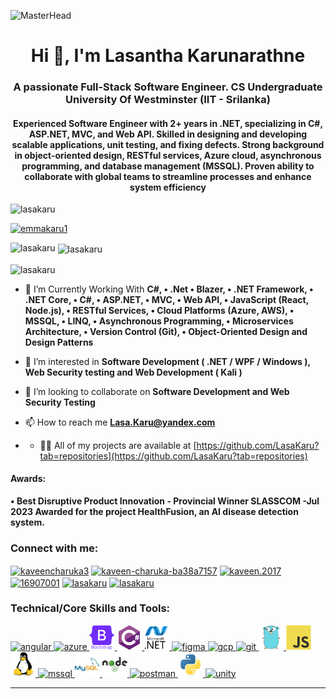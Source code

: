 
 ![MasterHead](https://camo.githubusercontent.com/72644e6ba247a0628cfc1949021ebf75313690b306b68b3bb2c899ee7d7f0a42/68747470733a2f2f616e696d61666f756e646174696f6e2e696e2f77702d636f6e74656e742f75706c6f6164732f323032312f30332f776562736974652e676966)


###

<h1 align="center">Hi 👋, I'm Lasantha Karunarathne</h1>
<h3 align="center">A passionate Full-Stack Software Engineer. CS Undergraduate University Of Westminster (IIT - Srilanka) </h3>
<h4 align="center">Experienced Software Engineer with 2+ years in .NET, specializing in C#, ASP.NET, MVC, and Web API. Skilled in designing
and developing scalable applications, unit testing, and fixing defects. Strong background in object-oriented design, RESTful
services, Azure cloud, asynchronous programming, and database management (MSSQL). Proven ability to collaborate with
global teams to streamline processes and enhance system efficiency </h3>

<p align="left"> <img src="https://komarev.com/ghpvc/?username=lasakaru&label=Profile%20views&color=0e75b6&style=flat" alt="lasakaru" /> </p>
<p align="left"> <a href="https://twitter.com/emmakaru1" target="blank"><img src="https://img.shields.io/twitter/follow/emmakaru1?logo=twitter&style=for-the-badge" alt="emmakaru1" /></a> </p>

<p><img align="left" src="https://github-readme-stats.vercel.app/api/top-langs?username=lasakaru&show_icons=true&locale=en&layout=compact" alt="lasakaru" /></p>

<p>&nbsp;<img align="center" src="https://github-readme-stats.vercel.app/api?username=lasakaru&show_icons=true&locale=en" alt="lasakaru" /></p>

<p><img align="center" src="https://github-readme-streak-stats.herokuapp.com/?user=lasakaru&" alt="lasakaru" /></p>


- 🌱 I’m Currently Working With **C#, • .Net • Blazer, • .NET Framework, • .NET Core, • C#, • ASP.NET, • MVC, • Web API, • JavaScript (React, Node.js), • RESTful Services, • Cloud Platforms (Azure, AWS), • MSSQL, • LINQ, • Asynchronous Programming, • Microservices Architecture, • Version Control (Git), • Object-Oriented Design and Design Patterns**

- 🤝 I’m interested in **Software Development ( .NET / WPF / Windows ), Web Security testing and Web Development ( Kali )**

- 💬 I’m looking to collaborate on **Software Development and Web Security Testing**

- 📫 How to reach me **Lasa.Karu@yandex.com**

- - 👨‍💻 All of my projects are available at [https://github.com/LasaKaru?tab=repositories](https://github.com/LasaKaru?tab=repositories)
 

<h4 align="left">Awards:</h3>
<b><p align="left">
• Best Disruptive Product Innovation - Provincial Winner
SLASSCOM -Jul 2023
Awarded for the project HealthFusion, an AI disease detection system.
</p></b>

 

<h3 align="left">Connect with me:</h3>
<p align="left">
<a href="https://twitter.com/Emmakaru1?t=Sa2jzyj0AZKq7K7P4odU8g&s=09" target="blank"><img align="center" src="https://raw.githubusercontent.com/rahuldkjain/github-profile-readme-generator/master/src/images/icons/Social/twitter.svg" alt="kaveencharuka3" height="30" width="40" /></a>
<a href="https://www.linkedin.com/in/lasantha-karunarathne-8ab8aa191/" target="blank"><img align="center" src="https://raw.githubusercontent.com/rahuldkjain/github-profile-readme-generator/master/src/images/icons/Social/linked-in-alt.svg" alt="kaveen-charuka-ba38a7157" height="30" width="40" /></a>
<a href="https://facebook.com/dineth.lasantha" target="blank"><img align="center" src="https://raw.githubusercontent.com/rahuldkjain/github-profile-readme-generator/master/src/images/icons/Social/facebook.svg" alt="kaveen.2017" height="30" width="40" /></a>
<a href="https://stackoverflow.com/users/16907001" target="blank"><img align="center" src="https://raw.githubusercontent.com/rahuldkjain/github-profile-readme-generator/master/src/images/icons/Social/stack-overflow.svg" alt="16907001" height="30" width="40" /></a>
<a href="https://instagram.com/lasakaru" target="blank"><img align="center" src="https://raw.githubusercontent.com/rahuldkjain/github-profile-readme-generator/master/src/images/icons/Social/instagram.svg" alt="lasakaru" height="30" width="40" /></a>
<a href="https://www.leetcode.com/lasakaru" target="blank"><img align="center" src="https://raw.githubusercontent.com/rahuldkjain/github-profile-readme-generator/master/src/images/icons/Social/leet-code.svg" alt="lasakaru" height="30" width="40" /></a>
</p>


<h3 align="left">Technical/Core Skills and Tools:</h3>
<p align="left"> <a href="https://angular.io" target="_blank" rel="noreferrer"> <img src="https://angular.io/assets/images/logos/angular/angular.svg" alt="angular" width="40" height="40"/> </a> <a href="https://azure.microsoft.com/en-in/" target="_blank" rel="noreferrer"> <img src="https://www.vectorlogo.zone/logos/microsoft_azure/microsoft_azure-icon.svg" alt="azure" width="40" height="40"/> </a> <a href="https://getbootstrap.com" target="_blank" rel="noreferrer"> <img src="https://raw.githubusercontent.com/devicons/devicon/master/icons/bootstrap/bootstrap-plain-wordmark.svg" alt="bootstrap" width="40" height="40"/> </a> <a href="https://www.w3schools.com/cs/" target="_blank" rel="noreferrer"> <img src="https://raw.githubusercontent.com/devicons/devicon/master/icons/csharp/csharp-original.svg" alt="csharp" width="40" height="40"/> </a> <a href="https://dotnet.microsoft.com/" target="_blank" rel="noreferrer"> <img src="https://raw.githubusercontent.com/devicons/devicon/master/icons/dot-net/dot-net-original-wordmark.svg" alt="dotnet" width="40" height="40"/> </a> <a href="https://www.figma.com/" target="_blank" rel="noreferrer"> <img src="https://www.vectorlogo.zone/logos/figma/figma-icon.svg" alt="figma" width="40" height="40"/> </a> <a href="https://cloud.google.com" target="_blank" rel="noreferrer"> <img src="https://www.vectorlogo.zone/logos/google_cloud/google_cloud-icon.svg" alt="gcp" width="40" height="40"/> </a> <a href="https://git-scm.com/" target="_blank" rel="noreferrer"> <img src="https://www.vectorlogo.zone/logos/git-scm/git-scm-icon.svg" alt="git" width="40" height="40"/> </a> <a href="https://golang.org" target="_blank" rel="noreferrer"> <img src="https://raw.githubusercontent.com/devicons/devicon/master/icons/go/go-original.svg" alt="go" width="40" height="40"/> </a> <a href="https://developer.mozilla.org/en-US/docs/Web/JavaScript" target="_blank" rel="noreferrer"> <img src="https://raw.githubusercontent.com/devicons/devicon/master/icons/javascript/javascript-original.svg" alt="javascript" width="40" height="40"/> </a> <a href="https://www.linux.org/" target="_blank" rel="noreferrer"> <img src="https://raw.githubusercontent.com/devicons/devicon/master/icons/linux/linux-original.svg" alt="linux" width="40" height="40"/> </a> <a href="https://www.microsoft.com/en-us/sql-server" target="_blank" rel="noreferrer"> <img src="https://www.svgrepo.com/show/303229/microsoft-sql-server-logo.svg" alt="mssql" width="40" height="40"/> </a> <a href="https://www.mysql.com/" target="_blank" rel="noreferrer"> <img src="https://raw.githubusercontent.com/devicons/devicon/master/icons/mysql/mysql-original-wordmark.svg" alt="mysql" width="40" height="40"/> </a> <a href="https://nodejs.org" target="_blank" rel="noreferrer"> <img src="https://raw.githubusercontent.com/devicons/devicon/master/icons/nodejs/nodejs-original-wordmark.svg" alt="nodejs" width="40" height="40"/> </a> <a href="https://postman.com" target="_blank" rel="noreferrer"> <img src="https://www.vectorlogo.zone/logos/getpostman/getpostman-icon.svg" alt="postman" width="40" height="40"/> </a> <a href="https://www.python.org" target="_blank" rel="noreferrer"> <img src="https://raw.githubusercontent.com/devicons/devicon/master/icons/python/python-original.svg" alt="python" width="40" height="40"/> </a> <a href="https://unity.com/" target="_blank" rel="noreferrer"> <img src="https://www.vectorlogo.zone/logos/unity3d/unity3d-icon.svg" alt="unity" width="40" height="40"/> </a> </p>


___________________________________________________________________


